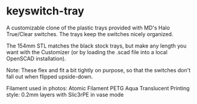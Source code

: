 # keyswitch-tray

A customizable clone of the plastic trays provided with MD's Halo True/Clear switches. The trays keep the switches nicely organized.

The 154mm STL matches the black stock trays, but make any length you want with the Customizer (or by loading the .scad file into a local OpenSCAD installation).

Note: These flex and fit a bit tightly on purpose, so that the switches don't fall out when flipped upside-down.

Filament used in photos: Atomic Filament PETG Aqua Translucent
Printing style: 0.2mm layers with Slic3rPE in vase mode
